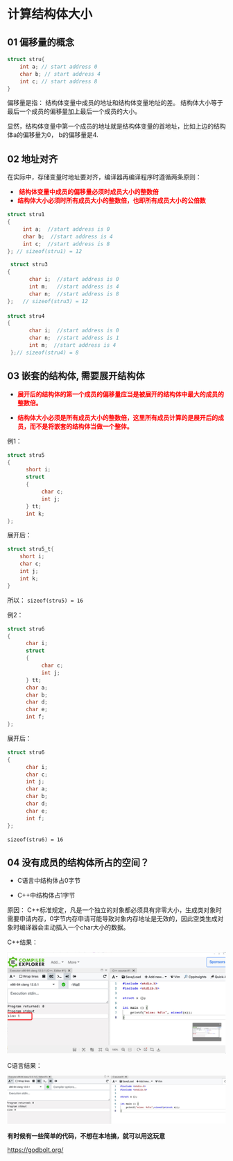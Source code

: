 # 计算结构体大小



## 01 偏移量的概念

```c
struct stru{
    int a; // start address 0
    char b; // start address 4
    int c; // start address 8
}
```

偏移量是指： 结构体变量中成员的地址和结构体变量地址的差。 结构体大小等于最后一个成员的偏移量加上最后一个成员的大小。

显然，结构体变量中第一个成员的地址就是结构体变量的首地址，比如上边的结构体a的偏移量为0， b的偏移量是4.



## 02 地址对齐

在实际中，存储变量时地址要对齐，编译器再编译程序时遵循两条原则：

- **<font color='red'> 结构体变量中成员的偏移量必须时成员大小的整数倍</font>**
- **<font color='red'> 结构体大小必须时所有成员大小的整数倍，也即所有成员大小的公倍数</font>**

```c
struct stru1  
{  
     int a;  //start address is 0
     char b;  //start address is 4
     int c;  //start address is 8
}; // sizeof(stru1) = 12
```



```c
 struct stru3  
{   
       char i;  //start address is 0 
       int m;   //start address is 4
       char n;  //start address is 8
};   // sizeof(stru3) = 12

struct stru4  
{  
       char i;  //start address is 0
       char n;  //start address is 1
       int m;  //start address is 4
 };// sizeof(stru4) = 8

```



##  03 嵌套的结构体, 需要展开结构体

- **<font color='red'>展开后的结构体的第一个成员的偏移量应当是被展开的结构体中最大的成员的整数倍。</font>**

- **<font color='red'>结构体大小必须是所有成员大小的整数倍，这里所有成员计算的是展开后的成员，而不是将嵌套的结构体当做一个整体。</font>**



例1： 

```c
struct stru5  
{  
      short i;  
      struct   
      {  
           char c;  
           int j;  
      } tt;   
      int k;  
};
```

展开后：

```c
struct stru5_t{
	short i;
	char c;
	int j;
	int k;
}
```

所以： `sizeof(stru5) = 16`



例2：

```c
struct stru6  
{  
      char i;  
      struct   
      {  
           char c;  
           int j;  
      } tt;   
      char a;  
      char b;  
      char d;  
      char e;  
      int f;  
};
```

展开后：

```c
struct stru6  
{  
      char i;  
      char c;  
      int j;  
      char a;  
      char b;  
      char d;  
      char e;  
      int f;  
};
```

`sizeof(stru6) = 16`



## 04 没有成员的结构体所占的空间？

- C语言中结构体占0字节

- C++中结构体占1字节

原因： C++标准规定，凡是一个独立的对象都必须具有非零大小，生成类对象时需要申请内存，0字节内存申请可能导致对象内存地址是无效的，因此空类生成对象时编译器会主动插入一个char大小的数据。



C++结果：

![image-20211101110858512](1_计算结构体大小.assets/image-20211101110858512.png)

C语言结果：

![image-20211101112000465](1_计算结构体大小.assets/image-20211101112000465.png)



**有时候有一些简单的代码，不想在本地搞，就可以用这玩意**

https://godbolt.org/


